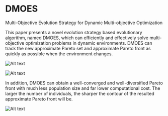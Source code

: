 # DMOES
Multi-Objective Evolution Strategy for Dynamic Multi-objective Optimization

This paper presents a novel evolution strategy based evolutionary algorithm, named DMOES, which can efficiently and effectively solve multi-objective optimization problems in dynamic environments. DMOES can track the new approximate Pareto set and approximate Pareto front as quickly as possible when the environment changes. 

![Alt text](https://github.com/MaOEA/DMOES/blob/master/Images/a.jpg)

![Alt text](https://github.com/MaOEA/DMOES/blob/master/Images/b.jpg)

In addition, DMOES can obtain a well-converged and well-diversified Pareto front with much less population size and far lower computational cost. The larger the number of individuals, the sharper the contour of the resulted approximate Pareto front will be. 

![Alt text](https://github.com/MaOEA/DMOES/blob/master/Images/c.jpg)

